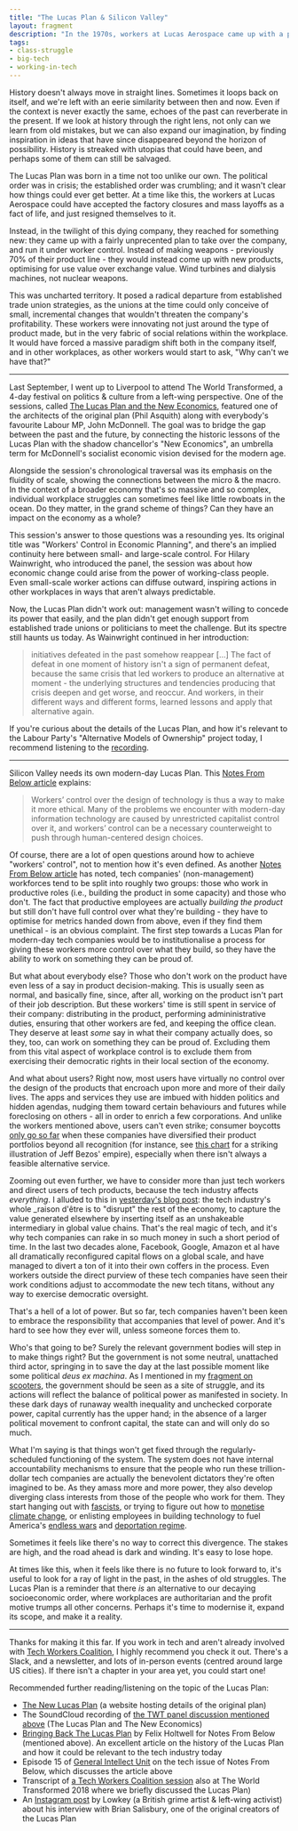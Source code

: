 ```yaml
---
title: "The Lucas Plan & Silicon Valley"
layout: fragment
description: "In the 1970s, workers at Lucas Aerospace came up with a plan to repurpose the company's equipment to build more socially useful products, while also bringing it under worker control."
tags:
- class-struggle
- big-tech
- working-in-tech
---
```


History doesn't always move in straight lines. Sometimes it loops back on itself, and we're left with an eerie similarity between then and now. Even if the context is never exactly the same, echoes of the past can reverberate in the present. If we look at history through the right lens, not only can we learn from old mistakes, but we can also expand our imagination, by finding inspiration in ideas that have since disappeared beyond the horizon of possibility. History is streaked with utopias that could have been, and perhaps some of them can still be salvaged.

The Lucas Plan was born in a time not too unlike our own. The political order was in crisis; the established order was crumbling; and it wasn't clear how things could ever get better. At a time like this, the workers at Lucas Aerospace could have accepted the factory closures and mass layoffs as a fact of life, and just resigned themselves to it.

Instead, in the twilight of this dying company, they reached for something new: they came up with a fairly unprecented plan to take over the company, and run it under worker control. Instead of making weapons - previously 70% of their product line - they would instead come up with new products, optimising for use value over exchange value. Wind turbines and dialysis machines, not nuclear weapons.

This was uncharted territory. It posed a radical departure from established trade union strategies, as the unions at the time could only conceive of small, incremental changes that wouldn't threaten the company's profitability. These workers were innovating not just around the type of product made, but in the very fabric of social relations within the workplace. It would have forced a massive paradigm shift both in the company itself, and in other workplaces, as other workers would start to ask, "Why can't we have that?"

***

Last September, I went up to Liverpool to attend The World Transformed, a 4-day festival on politics & culture from a left-wing perspective. One of the sessions, called [The Lucas Plan and the New Economics](https://theworldtransformed.org/sessions/workers-control-in-economic-planning), featured one of the architects of the original plan (Phil Asquith) along with everybody's favourite Labour MP, John McDonnell. The goal was to bridge the gap between the past and the future, by connecting the historic lessons of the Lucas Plan with the shadow chancellor's "New Economics", an umbrella term for McDonnell's socialist economic vision devised for the modern age.

Alongside the session's chronological traversal was its emphasis on the fluidity of scale, showing the connections between the micro & the macro. In the context of a broader economy that's so massive and so complex, individual workplace struggles can sometimes feel like little rowboats in the ocean. Do they matter, in the grand scheme of things? Can they have an impact on the economy as a whole?

This session's answer to those questions was a resounding yes. Its original title was "Workers' Control in Economic Planning", and there's an implied continuity here between small- and large-scale control. For Hilary Wainwright, who introduced the panel, the session was about how economic change could arise from the power of working-class people. Even small-scale worker actions can diffuse outward, inspiring actions in other workplaces in ways that aren't always predictable.

Now, the Lucas Plan didn't work out: management wasn't willing to concede its power that easily, and the plan didn't get enough support from established trade unions or politicians to meet the challenge. But its spectre still haunts us today. As Wainwright continued in her introduction:

> initiatives defeated in the past somehow reappear [...] The fact of defeat in one moment of history isn't a sign of permanent defeat, because the same crisis that led workers to produce an alternative at moment - the underlying structures and tendencies producing that crisis deepen and get worse, and reoccur. And workers, in their different ways and different forms, learned lessons and apply that alternative again.

If you're curious about the details of the Lucas Plan, and how it's relevant to the Labour Party's "Alternative Models of Ownership" project today, I recommend listening to the [recording](https://soundcloud.com/theworldtransformed/workers-control-in-economic-planning).

***

Silicon Valley needs its own modern-day Lucas Plan. This [Notes From Below article](https://notesfrombelow.org/article/bringing-back-the-lucas-plan) explains:

> Workers’ control over the design of technology is thus a way to make it more ethical. Many of the problems we encounter with modern-day information technology are caused by unrestricted capitalist control over it, and workers’ control can be a necessary counterweight to push through human-centered design choices.

Of course, there are a lot of open questions around how to achieve "workers' control", not to mention how it's even defined. As another [Notes From Below article](https://notesfrombelow.org/article/prospects-for-organizing-the-tech-industry) has noted, tech companies' (non-management) workforces tend to be split into roughly two groups: those who work in productive roles (i.e., building the product in some capacity) and those who don't. The fact that productive employees are actually _building the product_ but still don't have full control over what they're building - they have to optimise for metrics handed down from above, even if they find them unethical - is an obvious complaint. The first step towards a Lucas Plan for modern-day tech companies would be to institutionalise a process for giving these workers more control over what they build, so they have the ability to work on something they can be proud of.

But what about everybody else? Those who don't work on the product have even less of a say in product decision-making. This is usually seen as normal, and basically fine, since, after all, working on the product isn't part of their job description. But these workers' time is still spent in service of their company: distributing in the product, performing admininistrative duties, ensuring that other workers are fed, and keeping the office clean. They deserve at least _some_ say in what their company actually does, so they, too, can work on something they can be proud of. Excluding them from this vital aspect of workplace control is to exclude them from exercising their democratic rights in their local section of the economy.

And what about users? Right now, most users have virtually no control over the design of the products that encroach upon more and more of their daily lives. The apps and services they use are imbued with hidden politics and hidden agendas, nudging them toward certain behaviours and futures while foreclosing on others - all in order to enrich a few corporations. And unlike the workers mentioned above, users can't even strike; consumer boycotts [only go so far](https://gizmodo.com/i-cut-google-out-of-my-life-it-screwed-up-everything-1830565500) when these companies have diversified their product portfolios beyond all recognition (for instance, see [this chart](https://www.visualcapitalist.com/jeff-bezos-empire-chart/) for a striking illustration of Jeff Bezos' empire), especially when there isn't always a feasible alternative service.

Zooming out even further, we have to consider more than just tech workers and direct users of tech products, because the tech industry affects _everything_. I alluded to this in [yesterday's blog post](/posts/fragments-28): the tech industry's whole _raison d'être is to "disrupt" the rest of the economy, to capture the value generated elsewhere by inserting itself as an unshakeable intermediary in global value chains. That's the real magic of tech, and it's why tech companies can rake in so much money in such a short period of time. In the last two decades alone, Facebook, Google, Amazon et al have all dramatically reconfigured capital flows on a global scale, and have managed to divert a ton of it into their own coffers in the process. Even workers outside the direct purview of these tech companies have seen their work conditions adjust to accommodate the new tech titans, without any way to exercise democratic oversight.

That's a hell of a lot of power. But so far, tech companies haven't been keen to embrace the responsibility that accompanies that level of power. And it's hard to see how they ever will, unless someone forces them to.

Who's that going to be? Surely the relevant government bodies will step in to make things right? But the government is not some neutral, unattached third actor, springing in to save the day at the last possible moment like some political _deus ex machina_. As I mentioned in my [fragment on scooters](/posts/fragments-18), the government should be seen as a site of struggle, and its actions will reflect the balance of political power as manifested in society. In these dark days of runaway wealth inequality and unchecked corporate power, capital currently has the upper hand; in the absence of a larger political movement to confront capital, the state can and will only do so much.

What I'm saying is that things won't get fixed through the regularly-scheduled functioning of the system. The system does not have internal accountability mechanisms to ensure that the people who run these trillion-dollar tech companies are actually the benevolent dictators they're often imagined to be. As they amass more and more power, they also develop diverging class interests from those of the people who work for them. They start hanging out with [fascists](https://www.cnbc.com/2019/01/23/apple-and-microsoft-ceos-seen-at-davos-dinner-with-brazilian-president.html), or trying to figure out how to [monetise climate change](https://www.bloomberg.com/news/articles/2019-01-22/muggy-disney-parks-downed-at-t-towers-firms-tally-climate-risk), or enlisting employees in building technology to fuel America's [endless wars](https://www.jacobinmag.com/2018/06/google-project-maven-military-tech-workers) and [deportation regime](https://www.theverge.com/2018/6/21/17488328/microsoft-ice-employees-signatures-protest).

Sometimes it feels like there's no way to correct this divergence. The stakes are high, and the road ahead is dark and winding. It's easy to lose hope.

At times like this, when it feels like there is no future to look forward to, it's useful to look for a ray of light in the past, in the ashes of old struggles. The Lucas Plan is a reminder that there _is_ an alternative to our decaying socioeconomic order, where workplaces are authoritarian and the profit motive trumps all other concerns. Perhaps it's time to modernise it, expand its scope, and make it a reality.

***

Thanks for making it this far. If you work in tech and aren't already involved with [Tech Workers Coalition](https://techworkerscoalition.org/), I highly recommend you check it out. There's a Slack, and a newsletter, and lots of in-person events (centred around large US cities). If there isn't a chapter in your area yet, you could start one!

Recommended further reading/listening on the topic of the Lucas Plan:

* [The New Lucas Plan](http://lucasplan.org.uk/) (a website hosting details of the original plan)
* The SoundCloud recording of [the TWT panel discussion mentioned above](https://soundcloud.com/theworldtransformed/workers-control-in-economic-planning) (The Lucas Plan and The New Economics)
* [Bringing Back The Lucas Plan](https://notesfrombelow.org/article/bringing-back-the-lucas-plan) by Felix Holtwell for Notes From Below (mentioned above). An excellent article on the history of the Lucas Plan and how it could be relevant to the tech industry today
* Episode 15 of [General Intellect Unit](http://generalintellectunit.net/e/015-technology-and-the-worker/) on the tech issue of Notes From Below, which discusses the article above
* Transcript of [a Tech Workers Coalition session](https://newsocialist.org.uk/tech-workers-inquiry-at-twt/#on-the-lucas-plan-and-moral-codes) also at The World Transformed 2018 where we briefly discussed the Lucas Plan)
* An [Instagram post](https://www.instagram.com/p/BsVLuGDA9Er/) by Lowkey (a British grime artist & left-wing activist) about his interview with Brian Salisbury, one of the original creators of the Lucas Plan
